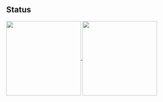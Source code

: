 ## Status
<!--img src="https://github-readme-stats.vercel.app/api?username=h4n0sh1&count_private=true&theme=chartreuse-dark" height="320" width="450"/-->
<!--img src="https://github-readme-stats.vercel.app/api/top-langs/?username=h4n0sh1&layout=compact&theme=chartreuse-dark"  width="375" /-->
<a href="https://github.com/h4n0sh1/github-readme-stats">
  <img height=200 align="center" src="https://github-readme-stats.vercel.app/api?username=h4n0sh1" />
</a>
<a href="https://github.com/h4n0sh1/convoychat">
  <img height=200 align="center" src="https://github-readme-stats.vercel.app/api/top-langs?username=h4n0sh1&layout=compact&langs_count=8&card_width=320" />
</a>
